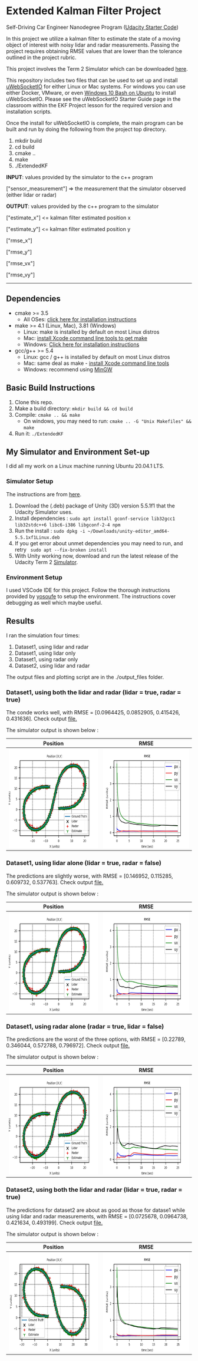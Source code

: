 # Extended Kalman Filter Project

Self-Driving Car Engineer Nanodegree Program ([Udacity Starter Code](https://github.com/udacity/CarND-Extended-Kalman-Filter-Project))

In this project we utilize a kalman filter to estimate the state of a moving object of interest with noisy lidar and radar measurements. Passing the project requires obtaining RMSE values that are lower than the tolerance outlined in the project rubric. 

This project involves the Term 2 Simulator which can be downloaded [here](https://github.com/udacity/self-driving-car-sim/releases).

This repository includes two files that can be used to set up and install [uWebSocketIO](https://github.com/uWebSockets/uWebSockets) for either Linux or Mac systems. For windows you can use either Docker, VMware, or even [Windows 10 Bash on Ubuntu](https://www.howtogeek.com/249966/how-to-install-and-use-the-linux-bash-shell-on-windows-10/) to install uWebSocketIO. Please see the uWebSocketIO Starter Guide page in the classroom within the EKF Project lesson for the required version and installation scripts.

Once the install for uWebSocketIO is complete, the main program can be built and run by doing the following from the project top directory.

1. mkdir build
2. cd build
3. cmake ..
4. make
5. ./ExtendedKF


**INPUT**: values provided by the simulator to the c++ program

["sensor_measurement"] => the measurement that the simulator observed (either lidar or radar)


**OUTPUT**: values provided by the c++ program to the simulator

["estimate_x"] <= kalman filter estimated position x

["estimate_y"] <= kalman filter estimated position y

["rmse_x"]

["rmse_y"]

["rmse_vx"]

["rmse_vy"]

---

## Dependencies

* cmake >= 3.5
  * All OSes: [click here for installation instructions](https://cmake.org/install/)
* make >= 4.1 (Linux, Mac), 3.81 (Windows)
  * Linux: make is installed by default on most Linux distros
  * Mac: [install Xcode command line tools to get make](https://developer.apple.com/xcode/features/)
  * Windows: [Click here for installation instructions](http://gnuwin32.sourceforge.net/packages/make.htm)
* gcc/g++ >= 5.4
  * Linux: gcc / g++ is installed by default on most Linux distros
  * Mac: same deal as make - [install Xcode command line tools](https://developer.apple.com/xcode/features/)
  * Windows: recommend using [MinGW](http://www.mingw.org/)

## Basic Build Instructions

1. Clone this repo.
2. Make a build directory: `mkdir build && cd build`
3. Compile: `cmake .. && make` 
   * On windows, you may need to run: `cmake .. -G "Unix Makefiles" && make`
4. Run it: `./ExtendedKF `

## My Simulator and Environment Set-up

I did all my work on a Linux machine running Ubuntu 20.04.1 LTS. 

### Simulator Setup

The instructions are from [here](https://medium.com/@kaigo/how-to-install-udacitys-self-driving-car-simulator-on-ubuntu-20-04-14331806d6dd).

1. Download the (.deb) package of Unity (3D) version 5.5.1f1 that the Udacity Simulator uses. 
2. Install dependencies : `sudo apt install gconf-service lib32gcc1 lib32stdc++6 libc6-i386 libgconf-2-4 npm`
3. Run the install : `sudo dpkg -i ~/Downloads/unity-editor_amd64-5.5.1xf1Linux.deb`
4. If you get error about unmet dependencies you may need to run, and retry ` sudo apt --fix-broken install` 
5. With Unity working now, download and run the latest release of the Udacity Term 2 [Simulator](https://github.com/udacity/self-driving-car-sim/releases). 

### Environment Setup

I used VSCode IDE for this project. Follow the thorough instructions provided by [yosoufe](https://gist.github.com/yosoufe/dd37284b7319c484dd77e42947fc82b7) to setup the environment. The instructions cover debugging as well which maybe useful.

##   Results

I ran the simulation four times:

1. Dataset1, using lidar and radar
2. Dataset1, using lidar only
3. Dataset1, using radar only
4. Dataset2, using lidar and radar

The output files and plotting script are in the ./output_files folder.

### Dataset1, using both the lidar and radar (lidar = true, radar = true)

The conde works well, with RMSE = [0.0964425, 0.0852905, 0.415426, 0.431636]. Check output [file.](https://github.com/prasadshingne/CarND-Extended-Kalman-Filter-Project/tree/master/output_files/dataset1_11.out)

The simulator output is shown below : 

| Position     | RMSE         |
|:------------:|:------------:|
|<img src="https://github.com/prasadshingne/CarND-Extended-Kalman-Filter-Project/blob/master/output_files/dataset1_11_position.jpg" width="480" height="270"/> | <img src="https://github.com/prasadshingne/CarND-Extended-Kalman-Filter-Project/blob/master/output_files/dataset1_11_rmse.jpg" width="480" height="270"/> |


### Dataset1, using lidar alone (lidar = true, radar = false)

The predictions are slightly worse, with RMSE = [0.146952, 0.115285, 0.609732, 0.537763]. Check output [file.](https://github.com/prasadshingne/CarND-Extended-Kalman-Filter-Project/tree/master/output_files/dataset1_10.out)

The simulator output is shown below : 

| Position     | RMSE         |
|:------------:|:------------:|
|<img src="https://github.com/prasadshingne/CarND-Extended-Kalman-Filter-Project/blob/master/output_files/dataset1_10_position.jpg" width="480" height="270"/> | <img src="https://github.com/prasadshingne/CarND-Extended-Kalman-Filter-Project/blob/master/output_files/dataset1_10_rmse.jpg" width="480" height="270"/> |

### Dataset1, using radar alone (radar = true, lidar = false)

The predictions are the worst of the three options, with RMSE = [0.22789, 0.346044, 0.572788, 0.796972]. Check output [file.](https://github.com/prasadshingne/CarND-Extended-Kalman-Filter-Project/tree/master/output_files/dataset1_01.out)

The simulator output is shown below : 

| Position     | RMSE         |
|:------------:|:------------:|
|<img src="https://github.com/prasadshingne/CarND-Extended-Kalman-Filter-Project/blob/master/output_files/dataset1_01_position.jpg" width="480" height="270"/> | <img src="https://github.com/prasadshingne/CarND-Extended-Kalman-Filter-Project/blob/master/output_files/dataset1_01_rmse.jpg" width="480" height="270"/> |

### Dataset2, using both the lidar and radar (lidar = true, radar = true)

The predictions for dataset2 are about as good as those for datase1 while using lidar and radar measurements, with RMSE = [0.0725678, 0.0964738, 0.421634, 0.493199]. Check output [file.](https://github.com/prasadshingne/CarND-Extended-Kalman-Filter-Project/tree/master/output_files/dataset2.out)

The simulator output is shown below : 

| Position     | RMSE         |
|:------------:|:------------:|
|<img src="https://github.com/prasadshingne/CarND-Extended-Kalman-Filter-Project/blob/master/output_files/dataset2_position.jpg" width="480" height="270"/> | <img src="https://github.com/prasadshingne/CarND-Extended-Kalman-Filter-Project/blob/master/output_files/dataset2_rmse.jpg" width="480" height="270"/> |


